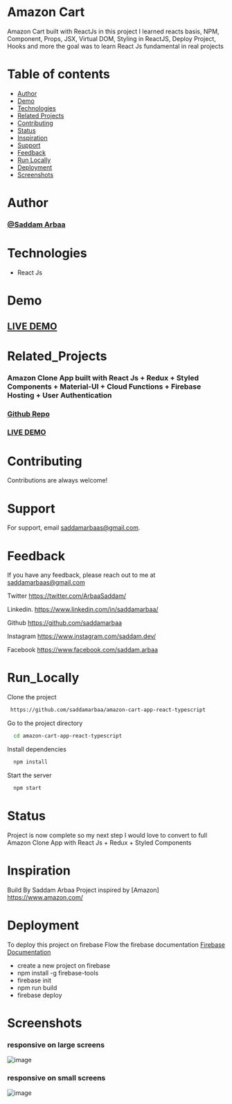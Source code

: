# Amazon Cart

Amazon Cart built with ReactJs in this project I learned reacts basis, NPM, Component, Props, JSX, Virtual DOM, Styling in ReactJS, Deploy Project, Hooks and more the goal was to learn React Js fundamental in real projects

# Table of contents

- [Author](#Author)
- [Demo](#Demo)
- [Technologies](#Technologies)
- [Related Projects](#Related_Projects)
- [Contributing](#Contributing)
- [Status](#status)
- [Inspiration](#inspiration)
- [Support](#Support)
- [Feedback](#Feedback)
- [Run Locally](#Run_Locally)
- [Deployment](#Deployment)
- [Screenshots](#Screenshots)

# Author

### <a href="https://github.com/saddamarbaa">@Saddam Arbaa</a>

# Technologies

- React Js

# Demo

## <a href="https://amazon-cart-app.vercel.app">LIVE DEMO</a>

# Related_Projects

### Amazon Clone App built with React Js + Redux + Styled Components + Material-UI + Cloud Functions + Firebase Hosting + User Authentication

### <a href="https://github.com/saddamarbaa/amazon-clone-app"> Github Repo </a>

### <a href="https://amazoon-clone-app.web.app/">LIVE DEMO</a>

# Contributing

Contributions are always welcome!

# Support

For support, email saddamarbaas@gmail.com.

# Feedback

If you have any feedback, please reach out to me at saddamarbaas@gmail.com

Twitter
https://twitter.com/ArbaaSaddam/

Linkedin.
https://www.linkedin.com/in/saddamarbaa/

Github
https://github.com/saddamarbaa

Instagram
https://www.instagram.com/saddam.dev/

Facebook
https://www.facebook.com/saddam.arbaa

# Run_Locally

Clone the project

```bash
 https://github.com/saddamarbaa/amazon-cart-app-react-typescript
```

Go to the project directory

```bash
  cd amazon-cart-app-react-typescript
```

Install dependencies

```bash
  npm install
```

Start the server

```bash
  npm start


```

# Status

Project is now complete so my next step I would love to convert to full Amazon Clone App with React Js + Redux + Styled Components

# Inspiration

Build By Saddam Arbaa Project inspired by [Amazon] https://www.amazon.com/

# Deployment

To deploy this project on firebase Flow the firebase documentation <a href="https://firebase.google.com/docs">Firebase Documentation</a>

- create a new project on firebase
- npm install -g firebase-tools
- firebase init
- npm run build
- firebase deploy

# Screenshots

### responsive on large screens

![image](https://user-images.githubusercontent.com/51326421/119691319-ae055180-be74-11eb-92e9-726aafa3b72b.png)

### responsive on small screens

![image](https://user-images.githubusercontent.com/51326421/119691592-ea38b200-be74-11eb-9228-abb0011369f7.png)
